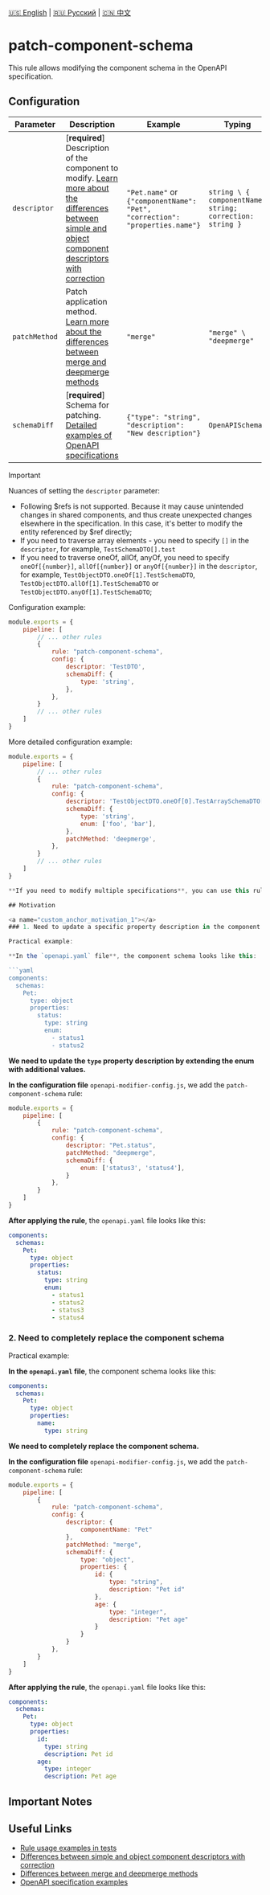 [🇺🇸 English](./README.md) | [🇷🇺 Русский](./README-ru.md)  | [🇨🇳 中文](./README-zh.md)

# patch-component-schema

This rule allows modifying the component schema in the OpenAPI specification.



## Configuration

| Parameter | Description | Example | Typing | Default |
| -------- |------------------------------------------------------------------------------------------|------------------------------------------------------------------------------|-------------------------------------------|-----------------------------------------|
| `descriptor` | [**required**] Description of the component to modify. [Learn more about the differences between simple and object component descriptors with correction](../../../docs/descriptor.md) | `"Pet.name"` or `{"componentName": "Pet", "correction": "properties.name"}` | `string \ { componentName: string; correction: string }` | - |
| `patchMethod` | Patch application method. [Learn more about the differences between merge and deepmerge methods](../../../docs/merge-vs-deepmerge.md) | `"merge"` | `"merge" \ "deepmerge"` | `"merge"` |
| `schemaDiff` | [**required**] Schema for patching. [Detailed examples of OpenAPI specifications](../../../docs/schema-diff.md) | `{"type": "string", "description": "New description"}` | `OpenAPISchema` | - |

> [!IMPORTANT]
> Nuances of setting the `descriptor` parameter:
> - Following $refs is not supported. Because it may cause unintended changes in shared components, and thus create unexpected changes elsewhere in the specification. In this case, it's better to modify the entity referenced by $ref directly;
> - If you need to traverse array elements - you need to specify `[]` in the `descriptor`, for example, `TestSchemaDTO[].test`
> - If you need to traverse oneOf, allOf, anyOf, you need to specify `oneOf[{number}]`, `allOf[{number}]` or `anyOf[{number}]` in the `descriptor`, for example, `TestObjectDTO.oneOf[1].TestSchemaDTO`, `TestObjectDTO.allOf[1].TestSchemaDTO` or `TestObjectDTO.anyOf[1].TestSchemaDTO`;

Configuration example:

```js
module.exports = {
    pipeline: [
        // ... other rules
        {
            rule: "patch-component-schema",
            config: {
                descriptor: 'TestDTO',
                schemaDiff: {
                    type: 'string',
                },
            },
        }
        // ... other rules
    ]
}
```

More detailed configuration example:

```js
module.exports = {
    pipeline: [
        // ... other rules
        {
            rule: "patch-component-schema",
            config: {
                descriptor: 'TestObjectDTO.oneOf[0].TestArraySchemaDTO[]',
                schemaDiff: {
                    type: 'string',
                    enum: ['foo', 'bar'],
                },
                patchMethod: 'deepmerge',
            },
        }
        // ... other rules
    ]
}

**If you need to modify multiple specifications**, you can use this rule multiple times in the overall configuration pipeline.

## Motivation

<a name="custom_anchor_motivation_1"></a>
### 1. Need to update a specific property description in the component schema

Practical example:

**In the `openapi.yaml` file**, the component schema looks like this:

```yaml
components:
  schemas:
    Pet:
      type: object
      properties:
        status:
          type: string
          enum:
            - status1
            - status2
```

**We need to update the `type` property description by extending the enum with additional values.**

**In the configuration file** `openapi-modifier-config.js`, we add the `patch-component-schema` rule:

```js
module.exports = {
    pipeline: [
        {
            rule: "patch-component-schema",
            config: {
                descriptor: "Pet.status",
                patchMethod: "deepmerge",
                schemaDiff: {
                    enum: ['status3', 'status4'],
                }
            },
        }
    ]
}
```

**After applying the rule**, the `openapi.yaml` file looks like this:

```yaml
components:
  schemas:
    Pet:
      type: object
      properties:
        status:
          type: string
          enum:
            - status1
            - status2
            - status3
            - status4
```

<a name="custom_anchor_motivation_2"></a>
### 2. Need to completely replace the component schema

Practical example:

**In the `openapi.yaml` file**, the component schema looks like this:

```yaml
components:
  schemas:
    Pet:
      type: object
      properties:
        name:
          type: string
```

**We need to completely replace the component schema.**

**In the configuration file** `openapi-modifier-config.js`, we add the `patch-component-schema` rule:

```js
module.exports = {
    pipeline: [
        {
            rule: "patch-component-schema",
            config: {
                descriptor: {
                    componentName: "Pet"
                },
                patchMethod: "merge",
                schemaDiff: {
                    type: "object",
                    properties: {
                        id: {
                            type: "string",
                            description: "Pet id"
                        },
                        age: {
                            type: "integer",
                            description: "Pet age"
                        }
                    }
                }
            },
        }
    ]
}
```

**After applying the rule**, the `openapi.yaml` file looks like this:

```yaml
components:
  schemas:
    Pet:
      type: object
      properties:
        id:
          type: string
          description: Pet id
        age:
          type: integer
          description: Pet age
```

## Important Notes



## Useful Links

- [Rule usage examples in tests](./index.test.ts)  
- [Differences between simple and object component descriptors with correction](../../../docs/descriptor.md)
- [Differences between merge and deepmerge methods](../../../docs/merge-vs-deepmerge.md)
- [OpenAPI specification examples](../../../docs/schema-diff.md) 